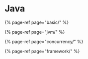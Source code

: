 # Java

{% page-ref page="basic/" %}

{% page-ref page="jvm/" %}

{% page-ref page="concurrency/" %}

{% page-ref page="framework/" %}



